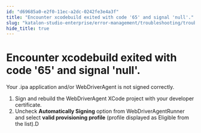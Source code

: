 ```yaml
---
id: "d69685a0-e2f0-11ec-a2dc-0242fe3e4a3f"
title: "Encounter xcodebuild exited with code '65' and signal 'null'."
slug: "katalon-studio-enterprise/error-management/troubleshooting/troubleshoot-mobile-automated-testing/encounter-xcodebuild-exited-with-code-65-and-signal-null."
hide_title: true
---
```


# <a id="troubleshooting-1152" class="anchor_top_offset"/><a id="ariaid-title1" class="anchor_top_offset"/>Encounter xcodebuild exited with code '65' and signal 'null'.

<div xmlns="http://www.w3.org/1999/xhtml" className="bodydiv troubleSolution"><section className="section cause"><p className="p">Your .ipa application and/or WebDriverAgent is not signed correctly.</p></section><section className="section remedy"><ol className="ol steps"><li className="li step"><span className="ph cmd">Sign and rebuild the WebDriverAgent XCode project with your developer certificate.</span></li><li className="li step"><span className="ph cmd">Uncheck <strong className="ph b">Automatically Signing</strong> option from WebDriverAgentRunner and select <strong className="ph b">valid provisioning profile</strong> (profile displayed as Eligible from the list).D</span></li></ol></section></div>
